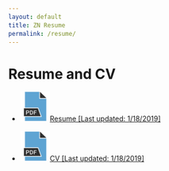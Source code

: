 ```yaml
---
layout: default
title: ZN Resume
permalink: /resume/
---
```

<div class="container">

<h1>Resume and CV</h1>
 <ul>
<li>
<a href="/assets/documents/resume_2019_online.pdf" target="_blank"><img src= "/assets/pictures/pdf_icon.PNG" width="60" height="60">Resume [Last updated: 1/18/2019]</a>
</li>
<br>
<li>
<a href="/assets/documents/cv_2019_online.pdf" target="_blank"><img src= "/assets/pictures/pdf_icon.PNG" width="60" height="60">CV [Last updated: 1/18/2019]</a>
</li>
</ul>

</div>
